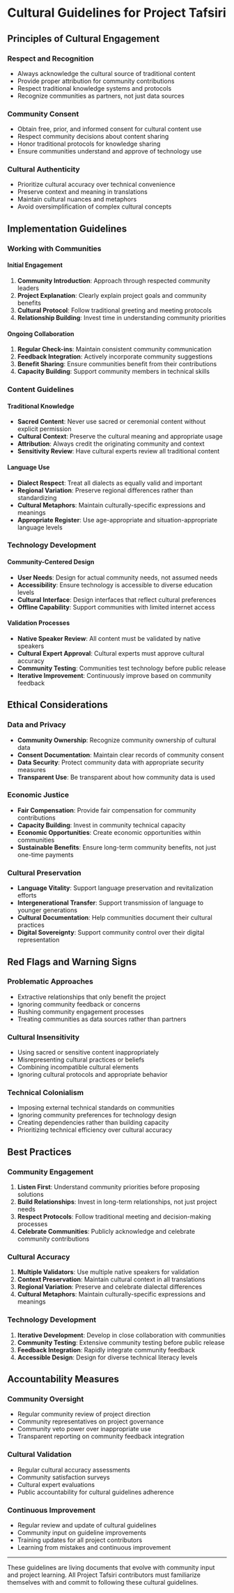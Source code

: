 # Cultural Guidelines for Project Tafsiri

## Principles of Cultural Engagement

### Respect and Recognition
- Always acknowledge the cultural source of traditional content
- Provide proper attribution for community contributions
- Respect traditional knowledge systems and protocols
- Recognize communities as partners, not just data sources

### Community Consent
- Obtain free, prior, and informed consent for cultural content use
- Respect community decisions about content sharing
- Honor traditional protocols for knowledge sharing
- Ensure communities understand and approve of technology use

### Cultural Authenticity
- Prioritize cultural accuracy over technical convenience
- Preserve context and meaning in translations
- Maintain cultural nuances and metaphors
- Avoid oversimplification of complex cultural concepts

## Implementation Guidelines

### Working with Communities

#### Initial Engagement
1. **Community Introduction**: Approach through respected community leaders
2. **Project Explanation**: Clearly explain project goals and community benefits
3. **Cultural Protocol**: Follow traditional greeting and meeting protocols
4. **Relationship Building**: Invest time in understanding community priorities

#### Ongoing Collaboration
1. **Regular Check-ins**: Maintain consistent community communication
2. **Feedback Integration**: Actively incorporate community suggestions
3. **Benefit Sharing**: Ensure communities benefit from their contributions
4. **Capacity Building**: Support community members in technical skills

### Content Guidelines

#### Traditional Knowledge
- **Sacred Content**: Never use sacred or ceremonial content without explicit permission
- **Cultural Context**: Preserve the cultural meaning and appropriate usage
- **Attribution**: Always credit the originating community and context
- **Sensitivity Review**: Have cultural experts review all traditional content

#### Language Use
- **Dialect Respect**: Treat all dialects as equally valid and important
- **Regional Variation**: Preserve regional differences rather than standardizing
- **Cultural Metaphors**: Maintain culturally-specific expressions and meanings
- **Appropriate Register**: Use age-appropriate and situation-appropriate language levels

### Technology Development

#### Community-Centered Design
- **User Needs**: Design for actual community needs, not assumed needs
- **Accessibility**: Ensure technology is accessible to diverse education levels
- **Cultural Interface**: Design interfaces that reflect cultural preferences
- **Offline Capability**: Support communities with limited internet access

#### Validation Processes
- **Native Speaker Review**: All content must be validated by native speakers
- **Cultural Expert Approval**: Cultural experts must approve cultural accuracy
- **Community Testing**: Communities test technology before public release
- **Iterative Improvement**: Continuously improve based on community feedback

## Ethical Considerations

### Data and Privacy
- **Community Ownership**: Recognize community ownership of cultural data
- **Consent Documentation**: Maintain clear records of community consent
- **Data Security**: Protect community data with appropriate security measures
- **Transparent Use**: Be transparent about how community data is used

### Economic Justice
- **Fair Compensation**: Provide fair compensation for community contributions
- **Capacity Building**: Invest in community technical capacity
- **Economic Opportunities**: Create economic opportunities within communities
- **Sustainable Benefits**: Ensure long-term community benefits, not just one-time payments

### Cultural Preservation
- **Language Vitality**: Support language preservation and revitalization efforts
- **Intergenerational Transfer**: Support transmission of language to younger generations
- **Cultural Documentation**: Help communities document their cultural practices
- **Digital Sovereignty**: Support community control over their digital representation

## Red Flags and Warning Signs

### Problematic Approaches
- Extractive relationships that only benefit the project
- Ignoring community feedback or concerns
- Rushing community engagement processes
- Treating communities as data sources rather than partners

### Cultural Insensitivity
- Using sacred or sensitive content inappropriately
- Misrepresenting cultural practices or beliefs
- Combining incompatible cultural elements
- Ignoring cultural protocols and appropriate behavior

### Technical Colonialism
- Imposing external technical standards on communities
- Ignoring community preferences for technology design
- Creating dependencies rather than building capacity
- Prioritizing technical efficiency over cultural accuracy

## Best Practices

### Community Engagement
1. **Listen First**: Understand community priorities before proposing solutions
2. **Build Relationships**: Invest in long-term relationships, not just project needs
3. **Respect Protocols**: Follow traditional meeting and decision-making processes
4. **Celebrate Communities**: Publicly acknowledge and celebrate community contributions

### Cultural Accuracy
1. **Multiple Validators**: Use multiple native speakers for validation
2. **Context Preservation**: Maintain cultural context in all translations
3. **Regional Variation**: Preserve and celebrate dialectal differences
4. **Cultural Metaphors**: Maintain culturally-specific expressions and meanings

### Technology Development
1. **Iterative Development**: Develop in close collaboration with communities
2. **Community Testing**: Extensive community testing before public release
3. **Feedback Integration**: Rapidly integrate community feedback
4. **Accessible Design**: Design for diverse technical literacy levels

## Accountability Measures

### Community Oversight
- Regular community review of project direction
- Community representatives on project governance
- Community veto power over inappropriate use
- Transparent reporting on community feedback integration

### Cultural Validation
- Regular cultural accuracy assessments
- Community satisfaction surveys
- Cultural expert evaluations
- Public accountability for cultural guidelines adherence

### Continuous Improvement
- Regular review and update of cultural guidelines
- Community input on guideline improvements
- Training updates for all project contributors
- Learning from mistakes and continuous improvement

---

These guidelines are living documents that evolve with community input and project learning. All Project Tafsiri contributors must familiarize themselves with and commit to following these cultural guidelines.
